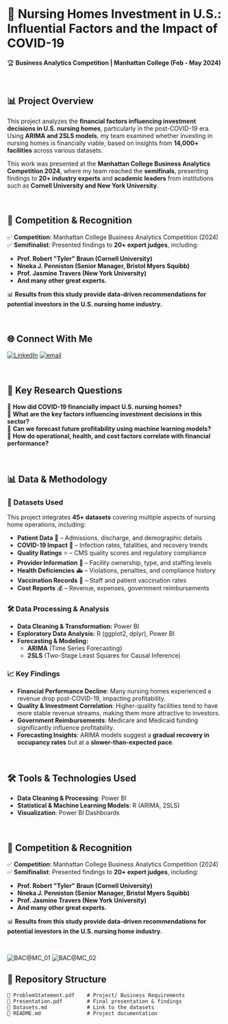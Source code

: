 # 📌 Nursing Homes Investment in U.S.: Influential Factors and the Impact of COVID-19  
🏆 **Business Analytics Competition | Manhattan College (Feb - May 2024)**  

<br>

## 📊 Project Overview  
This project analyzes the **financial factors influencing investment decisions in U.S. nursing homes**, particularly in the post-COVID-19 era. Using **ARIMA and 2SLS models**, my team examined whether investing in nursing homes is financially viable, based on insights from **14,000+ facilities** across various datasets.  

This work was presented at the **Manhattan College Business Analytics Competition 2024**, where my team reached the **semifinals**, presenting findings to **20+ industry experts** and **academic leaders** from institutions such as **Cornell University and New York University**.  

<br>

## 🎯 Competition & Recognition  
✅ **Competition**: Manhattan College Business Analytics Competition (2024)  
✅ **Semifinalist**: Presented findings to **20+ expert judges**, including:  
   - **Prof. Robert "Tyler" Braun (Cornell University)**  
   - **Nneka J. Penniston (Senior Manager, Bristol Myers Squibb)**  
   - **Prof. Jasmine Travers (New York University)**
   - **And many other great experts.**

📊 **Results from this study provide data-driven recommendations for potential investors in the U.S. nursing home industry.**  

<br>

## 🌐 Connect With Me
[![LinkedIn](https://img.shields.io/badge/LinkedIn-%230077B5.svg?logo=linkedin&logoColor=white)](https://www.linkedin.com/in/ben1203/) 
[![email](https://img.shields.io/badge/Email-D14836?logo=gmail&logoColor=white)](mailto:bachthebusiness@gmail.com)  

<br>

## 📌 Key Research Questions  
🔎 **How did COVID-19 financially impact U.S. nursing homes?**  
🔎 **What are the key factors influencing investment decisions in this sector?**  
🔎 **Can we forecast future profitability using machine learning models?**  
🔎 **How do operational, health, and cost factors correlate with financial performance?**  

<br>

## 📊 Data & Methodology  

### 📂 Datasets Used  
This project integrates **45+ datasets** covering multiple aspects of nursing home operations, including:  
- **Patient Data** 🏥 – Admissions, discharge, and demographic details  
- **COVID-19 Impact** 🦠 – Infection rates, fatalities, and recovery trends  
- **Quality Ratings** ⭐ – CMS quality scores and regulatory compliance  
- **Provider Information** 🏢 – Facility ownership, type, and staffing levels  
- **Health Deficiencies** 🚑 – Violations, penalties, and compliance history  
- **Vaccination Records** 💉 – Staff and patient vaccination rates  
- **Cost Reports** 💰 – Revenue, expenses, government reimbursements  

### 🛠️ Data Processing & Analysis  
- **Data Cleaning & Transformation:** Power BI  
- **Exploratory Data Analysis:** R (ggplot2, dplyr), Power BI
- **Forecasting & Modeling:**  
  - **ARIMA** (Time Series Forecasting)  
  - **2SLS** (Two-Stage Least Squares for Causal Inference)  

### 📈 Key Findings  
- **Financial Performance Decline**: Many nursing homes experienced a revenue drop post-COVID-19, impacting profitability.  
- **Quality & Investment Correlation**: Higher-quality facilities tend to have more stable revenue streams, making them more attractive to investors.  
- **Government Reimbursements**: Medicare and Medicaid funding significantly influence profitability.  
- **Forecasting Insights**: ARIMA models suggest a **gradual recovery in occupancy rates** but at a **slower-than-expected pace**.  

<br>

## 🛠️ Tools & Technologies Used  
- **Data Cleaning & Processing**: Power BI  
- **Statistical & Machine Learning Models**: R (ARIMA, 2SLS)  
- **Visualization**: Power BI Dashboards  

<br>

## 🎯 Competition & Recognition  
✅ **Competition**: Manhattan College Business Analytics Competition (2024)  
✅ **Semifinalist**: Presented findings to **20+ expert judges**, including:  
   - **Prof. Robert "Tyler" Braun (Cornell University)**  
   - **Nneka J. Penniston (Senior Manager, Bristol Myers Squibb)**  
   - **Prof. Jasmine Travers (New York University)**
   - **And many other great experts.**

📊 **Results from this study provide data-driven recommendations for potential investors in the U.S. nursing home industry.**  

<br>

![BAC@MC_01](https://github.com/user-attachments/assets/8097885c-8a75-467f-b4cd-be883f4fb628)
![BAC@MC_02](https://github.com/user-attachments/assets/72806d44-9712-445e-af41-5ae519c97eb2)

## 🚀 Repository Structure  
```plaintext
📂 ProblemStatement.pdf    # Project/ Business Requirements 
📂 Presentation.pdf        # Final presentation & findings
📄 Datasets.md             # Link to the datasets
📄 README.md               # Project documentation
